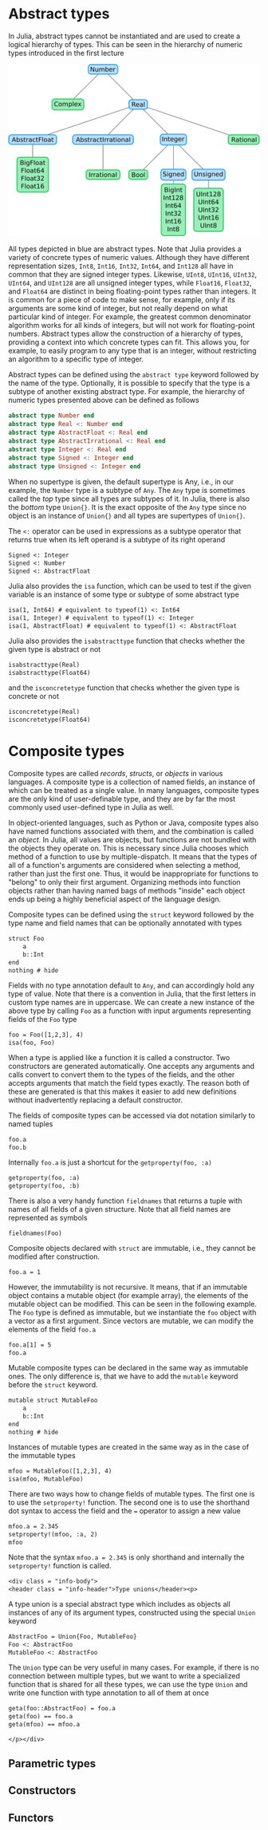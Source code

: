# Abstract types

In Julia, abstract types cannot be instantiated and are used to create a logical hierarchy of types. This can be seen in the hierarchy of numeric types introduced in the first lecture

![](types.svg)

All types depicted in blue are abstract types. Note that Julia provides a variety of concrete types of numeric values. Although they have different representation sizes, `Int8`, `Int16`, `Int32`, `Int64`, and `Int128` all have in common that they are signed integer types. Likewise, `UInt8`, `UInt16`, `UInt32`, `UInt64`, and `UInt128` are all unsigned integer types, while `Float16`, `Float32`, and `Float64` are distinct in being floating-point types rather than integers. It is common for a piece of code to make sense, for example, only if its arguments are some kind of integer, but not really depend on what particular kind of integer. For example, the greatest common denominator algorithm works for all kinds of integers, but will not work for floating-point numbers. Abstract types allow the construction of a hierarchy of types, providing a context into which concrete types can fit. This allows you, for example, to easily program to any type that is an integer, without restricting an algorithm to a specific type of integer.

Abstract types can be defined using the `abstract type` keyword followed by the name of the type. Optionally, it is possible to specify that the type is a subtype of another existing abstract type. For example, the hierarchy of numeric types presented above can be defined as follows

```julia
abstract type Number end
abstract type Real <: Number end
abstract type AbstractFloat <: Real end
abstract type AbstractIrrational <: Real end
abstract type Integer <: Real end
abstract type Signed <: Integer end
abstract type Unsigned <: Integer end
```

When no supertype is given, the default supertype is Any, i.e., in our example, the `Number` type is a subtype of `Any`. The `Any` type is sometimes called the *top* type since all types are subtypes of it. In Julia, there is also the *bottom* type `Union{}`.  It is the exact opposite of the `Any` type since no object is an instance of `Union{}` and all types are supertypes of `Union{}`.

The `<:` operator can be used in expressions as a subtype operator that returns true when its left operand is a subtype of its right operand

```@repl
Signed <: Integer
Signed <: Number
Signed <: AbstractFloat
```

Julia also provides the `isa` function, which can be used to test if the given variable is an instance of some type or subtype of some abstract type

```@repl
isa(1, Int64) # equivalent to typeof(1) <: Int64
isa(1, Integer) # equivalent to typeof(1) <: Integer
isa(1, AbstractFloat) # equivalent to typeof(1) <: AbstractFloat
```

Julia also provides the `isabstracttype` function that checks whether the given type is abstract or not

```@repl
isabstracttype(Real)
isabstracttype(Float64)
```

and the `isconcretetype` function that checks  whether the given type is concrete or not

```@repl
isconcretetype(Real)
isconcretetype(Float64)
```

# Composite types

Composite types are called *records*, *structs*, or *objects* in various languages. A composite type is a collection of named fields, an instance of which can be treated as a single value. In many languages, composite types are the only kind of user-definable type, and they are by far the most commonly used user-defined type in Julia as well.

In object-oriented languages, such as Python or Java, composite types also have named functions associated with them, and the combination is called an *object*.  In Julia, all values are objects, but functions are not bundled with the objects they operate on. This is necessary since Julia chooses which method of a function to use by multiple-dispatch. It means that the types of all of a function's arguments are considered when selecting a method, rather than just the first one. Thus, it would be inappropriate for functions to "belong" to only their first argument. Organizing methods into function objects rather than having named bags of methods "inside" each object ends up being a highly beneficial aspect of the language design.

Composite types can be defined using the `struct` keyword followed by the type name and  field names that can be optionally annotated with types

```@example structs
struct Foo
    a
    b::Int
end
nothing # hide
```

Fields with no type annotation default to `Any`, and can accordingly hold any type of value. Note that there is a convention in Julia, that the first letters in custom type names are in uppercase. We can create a new instance of the above type by calling `Foo` as a function with input arguments representing fields of the `Foo` type

```@repl structs
foo = Foo([1,2,3], 4)
isa(foo, Foo)
```

When a type is applied like a function it is called a constructor. Two constructors are generated automatically. One accepts any arguments and calls convert to convert them to the types of the fields, and the other accepts arguments that match the field types exactly. The reason both of these are generated is that this makes it easier to add new definitions without inadvertently replacing a default constructor.

The fields of composite types can be accessed via dot notation similarly to named tuples

```@repl structs
foo.a
foo.b
```

Internally `foo.a` is just a shortcut for the `getproperty(foo, :a)`

```@repl structs
getproperty(foo, :a)
getproperty(foo, :b)
```

There is also a very handy function `fieldnames` that returns a tuple with names of all fields of a given structure. Note that all field names are represented as symbols

```@repl structs
fieldnames(Foo)
```

Composite objects declared with `struct` are immutable, i.e., they cannot be modified after construction.

```@repl structs
foo.a = 1
```

However, the immutability is not recursive. It means, that if an immutable object contains a mutable object (for example array), the elements of the mutable object can be modified. This can be seen in the following example. The `Foo` type is defined as immutable, but we instantiate the `foo` object with a vector as a first argument. Since vectors are mutable, we can modify the elements of the field `foo.a`

```@repl structs
foo.a[1] = 5
foo.a
```

Mutable composite types can be declared in the same way as immutable ones. The only difference is, that we have to add the `mutable` keyword before the `struct` keyword.

```@example structs
mutable struct MutableFoo
    a
    b::Int
end
nothing # hide
```

Instances of mutable types are created in the same way as in the case of the immutable types

```@repl structs
mfoo = MutableFoo([1,2,3], 4)
isa(mfoo, MutableFoo)
```

There are two ways how to change fields of mutable types. The first one is to use the `setproperty!` function. The second one is to use the shorthand dot syntax to access the field and the `=` operator to assign a new value

```@repl structs
mfoo.a = 2.345
setproperty!(mfoo, :a, 2)
mfoo
```

Note that the syntax `mfoo.a = 2.345` is only shorthand and internally the `setproperty!` function is called.

```@raw html
<div class = "info-body">
<header class = "info-header">Type unions</header><p>
```

A type union is a special abstract type which includes as objects all instances of any of its argument types, constructed using the special `Union` keyword

```@repl structs
AbstractFoo = Union{Foo, MutableFoo}
Foo <: AbstractFoo
MutableFoo <: AbstractFoo
```

The `Union` type can be very useful in many cases. For example, if there is no connection between multiple types, but we want to write a specialized function that is shared for all these types, we can use the type `Union` and write one function with type annotation to all of them at once

```@repl structs
geta(foo::AbstractFoo) = foo.a
geta(foo) == foo.a
geta(mfoo) == mfoo.a
```

```@raw html
</p></div>
```

## Parametric types

## Constructors

## Functors
